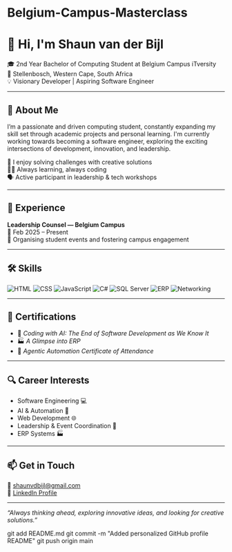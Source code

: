 # Belgium-Campus-Masterclass
# 👋 Hi, I'm Shaun van der Bijl

🎓 2nd Year Bachelor of Computing Student at Belgium Campus iTversity  
📍 Stellenbosch, Western Cape, South Africa  
💡 Visionary Developer | Aspiring Software Engineer

---

## 🧠 About Me

I’m a passionate and driven computing student, constantly expanding my skill set through academic projects and personal learning. I'm currently working towards becoming a software engineer, exploring the exciting intersections of development, innovation, and leadership.

🧩 I enjoy solving challenges with creative solutions  
👨‍💻 Always learning, always coding  
🗣️ Active participant in leadership & tech workshops

---

## 💼 Experience

**Leadership Counsel — Belgium Campus**  
📅 Feb 2025 – Present  
🎯 Organising student events and fostering campus engagement

---

## 🛠️ Skills

![HTML](https://img.shields.io/badge/-HTML5-E34F26?style=flat&logo=html5&logoColor=white)
![CSS](https://img.shields.io/badge/-CSS3-1572B6?style=flat&logo=css3)
![JavaScript](https://img.shields.io/badge/-JavaScript-F7DF1E?style=flat&logo=javascript&logoColor=black)
![C#](https://img.shields.io/badge/-CSharp-239120?style=flat&logo=c-sharp&logoColor=white)
![SQL Server](https://img.shields.io/badge/-SQL_Server-CC2927?style=flat&logo=microsoft-sql-server&logoColor=white)
![ERP](https://img.shields.io/badge/-ERP-4B8BBE?style=flat&logo=stackshare&logoColor=white)
![Networking](https://img.shields.io/badge/-Networking-005A9C?style=flat)

---

## 📜 Certifications

- 🧠 *Coding with AI: The End of Software Development as We Know It*  
- 🏭 *A Glimpse into ERP*  
- 🤖 *Agentic Automation Certificate of Attendance*

---

## 🔍 Career Interests

- Software Engineering 💻  
- AI & Automation 🤖  
- Web Development 🌐  
- Leadership & Event Coordination 🎤  
- ERP Systems 🏭  

---

## 📫 Get in Touch

📧 shaunvdbijl@gmail.com  
🔗 [LinkedIn Profile](https://www.linkedin.com/in/shaun-van-der-bijl-47a14336a)

---

_“Always thinking ahead, exploring innovative ideas, and looking for creative solutions.”_

git add README.md
git commit -m "Added personalized GitHub profile README"
git push origin main
